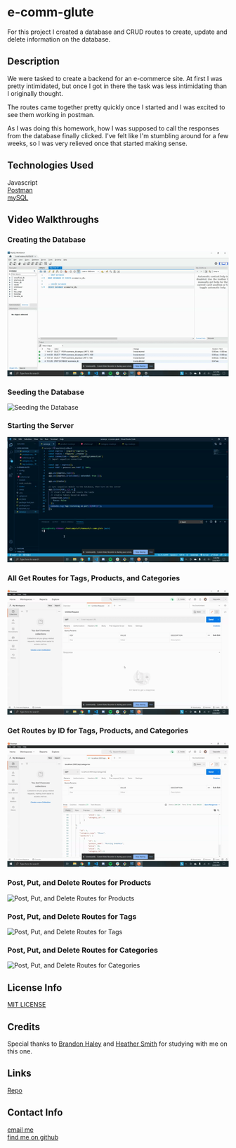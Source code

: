 # e-comm-glute
For this project I created a database and CRUD routes to create, update and delete information on the database. 

## Description
We were tasked to create a backend for an e-commerce site. At first I was pretty intimidated, but once I got in there the task was less intimidating than I originally thought. 

The routes came together pretty quickly once I started and I was excited to see them working in postman. 

As I was doing this homework, how I was supposed to call the responses from the database finally clicked. I've felt like I'm stumbling around for a few weeks, so I was very relieved once that started making sense. 

## Technologies Used
Javascript  
[Postman](https://www.postman.com/)  
[mySQL](https://www.mysql.com/)  

## Video Walkthroughs
### Creating the Database
![Creating the Database](./Assets/create-db.gif)    

### Seeding the Database
![Seeding the Database](./Assets/seeding-db.gif)   

### Starting the Server
![Starting the Server](./Assets/start-server.gif)   

### All Get Routes for Tags, Products, and Categories
![Get All Get Routes](./Assets/g-a-routes.gif)    

### Get Routes by ID for Tags, Products, and Categories
![Get by ID Routes](./Assets/get-by-id-routes.gif)  

### Post, Put, and Delete Routes for Products  
![Post, Put, and Delete Routes for Products](./Assets/productppd.gif)  

### Post, Put, and Delete Routes for Tags  
![Post, Put, and Delete Routes for Tags](./Assets/tagppd.gif)   

### Post, Put, and Delete Routes for Categories  
![Post, Put, and Delete Routes for Categories](./Assets/categoryppd.gif)  


## License Info
[MIT LICENSE](LICENSE)

## Credits 
Special thanks to [Brandon Haley](https://github.com/Kyle7286) and [Heather Smith](https://github.com/sorengrey) for studying with me on this one.  

## Links
[Repo](https://github.com/a-andres1/e-comm-glute)  



## Contact Info
[email me](mailto:alyssaandres1@gmail.com)  
[find me on github](https://github.com/a-andres1)